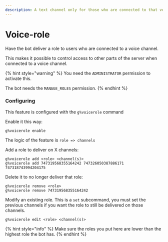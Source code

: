 ```yaml
---
description: A text channel only for those who are connected to that voice channel.
---
```


# Voice-role

Have the bot deliver a role to users who are connected to a voice channel.

This makes it possible to control access to other parts of the server when connected to a voice channel.

{% hint style="warning" %}
You need the `ADMINISTRATOR` permission to activate this.

The bot needs the `MANAGE_ROLES` permission.
{% endhint %}

### Configuring

This feature is configured with the `g%voicerole` command

Enable it this way:

```text
g%voicerole enable
```

The logic of the feature is `role => channels`

Add a role to deliver on X channels:

```text
g%voicerole add <role> <channel(s)>
g%voicerole add 747319568355164242 747326050387886171 747318743994204175
```

Delete it to no longer deliver that role:

```text
g%voicerole remove <role>
g%voicerole remove 747319568355164242
```

Modify an existing role. This is a `set` subcommand, you must set the previous channels if you want the role to still be delivered on those channels.

```text
g%voicerole edit <role> <channel(s)>
```

{% hint style="info" %}
Make sure the roles you put here are lower than the highest role the bot has.
{% endhint %}



